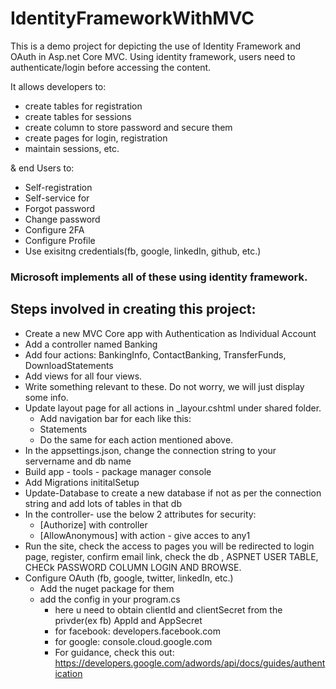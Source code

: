 # IdentityFrameworkWithMVC

This is a demo project for depicting the use of Identity Framework and OAuth in Asp.net Core MVC.
Using identity framework, users need to authenticate/login before accessing the content. 

It allows developers to:
- create tables for registration
- create tables for sessions
- create column to store password and secure them
- create pages for login, registration
- maintain sessions, etc.
    
& end Users to:
- Self-registration
- Self-service for
- Forgot password
- Change password
- Configure 2FA
- Configure Profile
- Use exisitng credentials(fb, google, linkedIn, github, etc.)
  
### Microsoft implements all of these using identity framework.
  
## Steps involved in creating this project:
- Create a new MVC Core app with Authentication as Individual Account
- Add a controller named Banking
- Add four actions: BankingInfo, ContactBanking, TransferFunds, DownloadStatements
- Add views for all four views.
- Write something relevant to these. Do not worry, we will just display some info.
- Update layout page for all actions in _layour.cshtml under shared folder.
  - Add navigation bar for each like this: 
      <li class="nav-item">
        <a class="nav-link text-dark" asp-area="" asp-controller="Banking" asp-action="DownloadStatements">Statements</a>
      </li>
  - Do the same for each action mentioned above.
- In the appsettings.json, change the connection string to your servername and db name
- Build app - tools - package manager console
- Add Migrations inititalSetup
- Update-Database to create a new database if not as per the connection string and add lots of tables in that db
- In the controller- use the below 2 attributes for security:
  - [Authorize] with controller
  - [AllowAnonymous] with action - give acces to any1
- Run the site, check the access to pages you will be redirected to login page, register, confirm email link, check the db , ASPNET USER TABLE, CHECk
PASSWORD COLUMN LOGIN AND BROWSE.
- Configure OAuth (fb, google, twitter, linkedIn, etc.)
  - Add the nuget package for them
  - add the config in your program.cs
	  - here u need to obtain clientId and clientSecret from the privder(ex fb)
								AppId and AppSecret
    - for facebook: developers.facebook.com
    - for google: console.cloud.google.com
    - For guidance, check this out: https://developers.google.com/adwords/api/docs/guides/authentication
